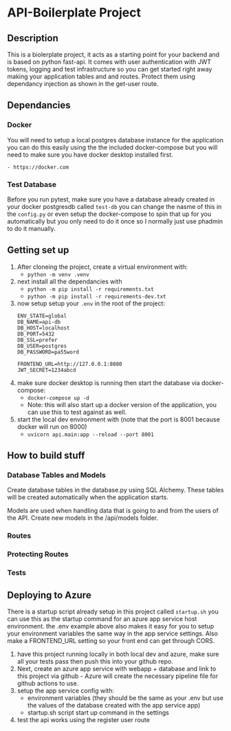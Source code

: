 # API-Boilerplate Project

## Description

This is a biolerplate project, it acts as a starting point for your backend and is based on python fast-api. It comes with user authentication with JWT tokens, logging and test infrastructure so you can get started right away making your application tables and and routes. Protect them using dependancy injection as shown in the get-user route.

## Dependancies

### Docker

You will need to setup a local postgres database instance for the application you can do this easily using the the included docker-compose but you will need to make sure you have docker desktop installed first.

    - https://docker.com

### Test Database

Before you run pytest, make sure you have a database already created in your docker postgresdb called `test-db` you can change the nasme of this in the `config.py` or even setup the docker-compose to spin that up for you automatically but you only need to do it once so I normally just use phadmin to do it manually.

## Getting set up

1. After cloneing the project, create a virtual environment with:
    - `python -m venv .venv`
2. next install all the dependancies with
    - `python -m pip install -r requirements.txt`
    - `python -m pip install -r requirements-dev.txt`
3. now setup setup your `.env` in the root of the project:
    ```
    ENV_STATE=global
    DB_NAME=api-db
    DB_HOST=localhost
    DB_PORT=5432 
    DB_SSL=prefer 
    DB_USER=postgres
    DB_PASSWORD=pa55word

    FRONTEND_URL=http://127.0.0.1:8080
    JWT_SECRET=1234abcd
    ```
3. make sure docker desktop is running then start the database via docker-compose:
    - `docker-compose up -d`
    - Note: this will also start up a docker version of the application, you can use this to test against as well. 
4.  start the local dev environment with (note that the port is 8001 because docker will run on 8000)
    - `uvicorn api.main:app --reload --port 8001`

## How to build stuff

### Database Tables and Models

Create database tables in the database.py using SQL Alchemy. These tables will be created automatically when the application starts.

Models are used when handling data that is going to and from the users of the API. Create new models in the /api/models folder.

### Routes

### Protecting Routes

### Tests

## Deploying to Azure

There is a startup script already setup in this project called `startup.sh` you can use this as the startup command for an azure app service host environment. the .env example above also makes it easy for you to setup your environment variables the same way in the app service settings. Also make a FRONTEND_URL setting so your front end can get through CORS.

1. have this project running locally in both local dev and azure, make sure all  your tests pass then push this into your github repo.
2. Next, create an azure app service with webapp + database and link to this project via github - Azure will create the necessary pipeline file for github actions to use.
3. setup the app service config with:
    - environment variables (they should be the same as your .env but use the values of the database created with the app service app)
    - startup.sh script start up command in the settings
4. test the api works using the register user route